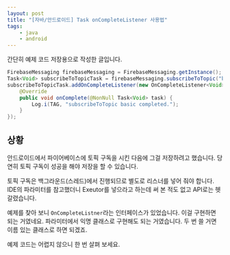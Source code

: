 ```yaml
---
layout: post
title: "[자바/안드로이드] Task onCompleteListener 사용법"
tags: 
    - java
    - android
---
```


간단히 예제 코드 저장용으로 작성한 글입니다. 

```java
FirebaseMessaging firebaseMessaging = FirebaseMessaging.getInstance();
Task<Void> subscribeToTopicTask = firebaseMessaging.subscribeToTopic("basic");
subscribeToTopicTask.addOnCompleteListener(new OnCompleteListener<Void>() {
    @Override
    public void onComplete(@NonNull Task<Void> task) {
        Log.i(TAG, "subscribeToTopic basic completed.");
    }
});
```

## 상황

안드로이드에서 파이어베이스에 토픽 구독을 시킨 다음에 그걸 저장하려고 했습니다. 당연히 토픽 구독이 성공을 해야 저장을 할 수 있습니다.

토픽 구독은 백그라운드(스레드)에서 진행되므로 별도로 리스너를 넣어 줘야 합니다. IDE의 파라미터를 참고했더니 Exeutor를 넣으라고 하는데 써 본 적도 없고 API로는 헷갈렸습니다. 

예제를 찾아 보니 `OnCompleteListner`라는 인터페이스가 있었습니다. 이걸 구현하면 되는 거였네요. 파라미터에서 익명 클래스로 구현해도 되는 거였습니다. 두 번 쓸 거면 이름 있는 클래스로 하면 되겠죠.

예제 코드는 어렵지 않으니 한 번 살펴 보세요.